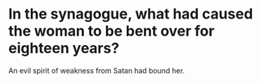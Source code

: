 # In the synagogue, what had caused the woman to be bent over for eighteen years?

An evil spirit of weakness from Satan had bound her.
